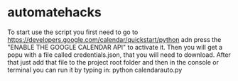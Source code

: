 # automatehacks

To start use the script you first need to go to https://developers.google.com/calendar/quickstart/python adn press the "ENABLE THE GOOGLE CALENDAR API" to activate it. 
Then you will get a popu with a file called credentials.json, that you will need to download.
After that just add that file to the project root folder and then in the console or terminal you can run it by typing in: python calendarauto.py
